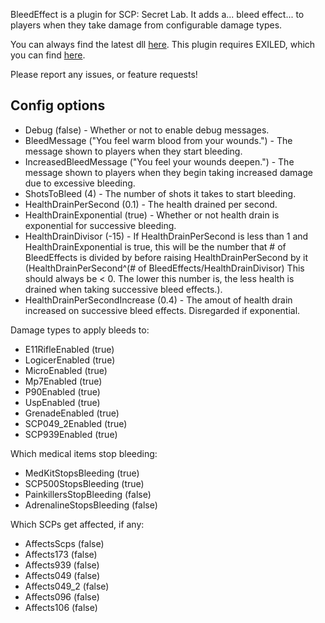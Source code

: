 BleedEffect is a plugin for SCP: Secret Lab. It adds a... bleed effect... to players when they take damage from configurable damage types.

You can always find the latest dll [here](https://github.com/snowkitkat/BleedEffect/releases/latest). This plugin requires EXILED, which you can find [here](https://github.com/galaxy119/EXILED).

Please report any issues, or feature requests!

## Config options

- Debug (false) - Whether or not to enable debug messages.
- BleedMessage ("You feel warm blood from your wounds.") - The message shown to players when they start bleeding.
- IncreasedBleedMessage ("You feel your wounds deepen.") - The message shown to players when they begin taking increased damage due to excessive bleeding.
- ShotsToBleed (4) - The number of shots it takes to start bleeding.
- HealthDrainPerSecond (0.1) - The health drained per second.
- HealthDrainExponential (true) - Whether or not health drain is exponential for successive bleeding.
- HealthDrainDivisor (-15) - If HealthDrainPerSecond is less than 1 and HealthDrainExponential is true, this will be the number that # of BleedEffects is divided by before raising HealthDrainPerSecond by it (HealthDrainPerSecond^(# of BleedEffects/HealthDrainDivisor) This should always be < 0. The lower this number is, the less health is drained when taking successive bleed effects.).
- HealthDrainPerSecondIncrease (0.4) - The amout of health drain increased on successive bleed effects. Disregarded if exponential.

Damage types to apply bleeds to:
- E11RifleEnabled (true)
- LogicerEnabled (true)
- MicroEnabled (true)
- Mp7Enabled (true)
- P90Enabled (true)
- UspEnabled (true)
- GrenadeEnabled (true)
- SCP049_2Enabled (true)
- SCP939Enabled (true)

Which medical items stop bleeding:
- MedKitStopsBleeding (true)
- SCP500StopsBleeding (true)
- PainkillersStopBleeding (false)
- AdrenalineStopsBleeding (false)

Which SCPs get affected, if any:
- AffectsScps (false)
- Affects173 (false)
- Affects939 (false)
- Affects049 (false)
- Affects049_2 (false)
- Affects096 (false)
- Affects106 (false)
